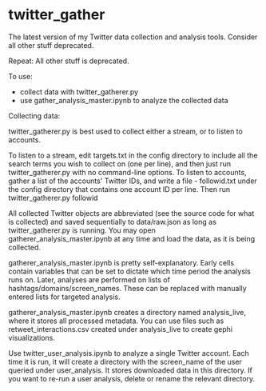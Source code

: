 # twitter_gather
The latest version of my Twitter data collection and analysis tools. Consider all other stuff deprecated.

Repeat: All other stuff is deprecated.

To use:
- collect data with twitter_gatherer.py
- use gather_analysis_master.ipynb to analyze the collected data

Collecting data:

twitter_gatherer.py is best used to collect either a stream, or to listen to accounts.

To listen to a stream, edit targets.txt in the config directory to include all the search terms you wish to collect on (one per line), and then just run twitter_gatherer.py with no command-line options.
To listen to accounts, gather a list of the accounts' Twitter IDs, and write a file - followid.txt under the config directory that contains one account ID per line. Then run twitter_gatherer.py followid

All collected Twitter objects are abbreviated (see the source code for what is collected) and saved sequentially to data/raw.json as long as twitter_gatherer.py is running. You may open gatherer_analysis_master.ipynb at any time and load the data, as it is being collected.

gatherer_analysis_master.ipynb is pretty self-explanatory. Early cells contain variables that can be set to dictate which time period the analysis runs on. Later, analyses are performed on lists of hashtags/domains/screen_names. These can be replaced with manually entered lists for targeted analysis.

gatherer_analysis_master.ipynb creates a directory named analysis_live, where it stores all processed metadata. You can use files such as retweet_interactions.csv created under analysis_live to create gephi visualizations. 

Use twitter_user_analysis.ipynb to analyze a single Twitter account. Each time it is run, it will create a directory with the screen_name of the user queried under user_analysis. It stores downloaded data in this directory. If you want to re-run a user analysis, delete or rename the relevant directory.

